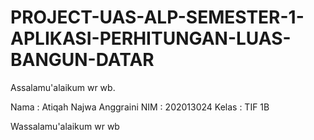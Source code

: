 # PROJECT-UAS-ALP-SEMESTER-1-APLIKASI-PERHITUNGAN-LUAS-BANGUN-DATAR
Assalamu'alaikum wr wb. 
 
Nama : Atiqah Najwa Anggraini 
NIM : 202013024
Kelas : TIF 1B

Wassalamu'alaikum wr wb
